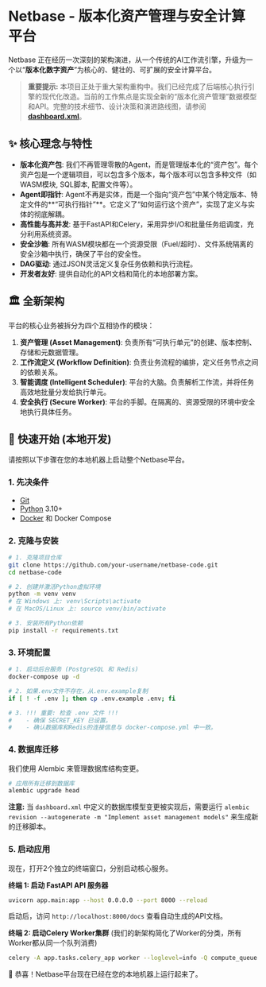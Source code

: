 # Netbase - 版本化资产管理与安全计算平台

Netbase 正在经历一次深刻的架构演进，从一个传统的AI工作流引擎，升级为一个以“**版本化数字资产**”为核心的、健壮的、可扩展的安全计算平台。

> **重要提示:** 本项目正处于重大架构重构中。我们已经完成了后端核心执行引擎的现代化改造。当前的工作焦点是实现全新的“版本化资产管理”数据模型和API。完整的技术细节、设计决策和演进路线图，请参阅 **[dashboard.xml](./dashboard.xml)**。

## ✨ 核心理念与特性

*   **版本化资产包**: 我们不再管理零散的Agent，而是管理版本化的“资产包”。每个资产包是一个逻辑项目，可以包含多个版本，每个版本可以包含多种文件（如WASM模块, SQL脚本, 配置文件等）。
*   **Agent即指针**: Agent不再是实体，而是一个指向“资产包”中某个特定版本、特定文件的**“可执行指针”**。它定义了“如何运行这个资产”，实现了定义与实体的彻底解耦。
*   **高性能与高并发**: 基于FastAPI和Celery，采用异步I/O和批量任务组调度，充分利用系统资源。
*   **安全沙箱**: 所有WASM模块都在一个资源受限（Fuel/超时）、文件系统隔离的安全沙箱中执行，确保了平台的安全性。
*   **DAG驱动**: 通过JSON灵活定义复杂任务依赖和执行流程。
*   **开发者友好**: 提供自动化的API文档和简化的本地部署方案。

## 🏛️ 全新架构

平台的核心业务被拆分为四个互相协作的模块：

1.  **资产管理 (Asset Management)**: 负责所有“可执行单元”的创建、版本控制、存储和元数据管理。
2.  **工作流定义 (Workflow Definition)**: 负责业务流程的编排，定义任务节点之间的依赖关系。
3.  **智能调度 (Intelligent Scheduler)**: 平台的大脑。负责解析工作流，并将任务高效地批量分发给执行单元。
4.  **安全执行 (Secure Worker)**: 平台的手脚。在隔离的、资源受限的环境中安全地执行具体任务。

## 🚀 快速开始 (本地开发)

请按照以下步骤在您的本地机器上启动整个Netbase平台。

### 1. 先决条件

*   [Git](https://git-scm.com/)
*   [Python](https://www.python.org/downloads/) 3.10+
*   [Docker](https://www.docker.com/products/docker-desktop/) 和 Docker Compose

### 2. 克隆与安装

```bash
# 1. 克隆项目仓库
git clone https://github.com/your-username/netbase-code.git
cd netbase-code

# 2. 创建并激活Python虚拟环境
python -m venv venv
# 在 Windows 上: venv\Scripts\activate
# 在 MacOS/Linux 上: source venv/bin/activate

# 3. 安装所有Python依赖
pip install -r requirements.txt
```

### 3. 环境配置

```bash
# 1. 启动后台服务 (PostgreSQL 和 Redis)
docker-compose up -d

# 2. 如果.env文件不存在，从.env.example复制
if [ ! -f .env ]; then cp .env.example .env; fi

# 3. !!! 重要: 检查 .env 文件 !!!
#    - 确保 SECRET_KEY 已设置。
#    - 确认数据库和Redis的连接信息与 docker-compose.yml 中一致。
```

### 4. 数据库迁移

我们使用 Alembic 来管理数据库结构变更。

```bash
# 应用所有迁移到数据库
alembic upgrade head
```
**注意:** 当 `dashboard.xml` 中定义的数据库模型变更被实现后，需要运行 `alembic revision --autogenerate -m "Implement asset management models"` 来生成新的迁移脚本。

### 5. 启动应用

现在，打开2个独立的终端窗口，分别启动核心服务。

**终端 1: 启动 FastAPI API 服务器**
```bash
uvicorn app.main:app --host 0.0.0.0 --port 8000 --reload
```
启动后，访问 `http://localhost:8000/docs` 查看自动生成的API文档。

**终端 2: 启动Celery Worker集群**
(我们的新架构简化了Worker的分类，所有Worker都从同一个队列消费)
```bash
celery -A app.tasks.celery_app worker --loglevel=info -Q compute_queue -n worker@%h
```

🎉 恭喜！Netbase平台现在已经在您的本地机器上运行起来了。
